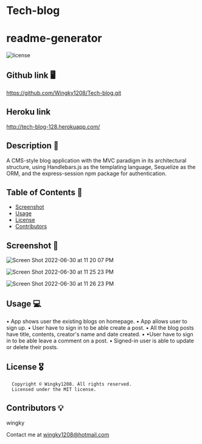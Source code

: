 # Tech-blog

# readme-generator
  ![license](https://img.shields.io/badge/License-MIT-blue.svg)

  ## Github link 🖥
 https://github.com/Wingky1208/Tech-blog.git

 ## Heroku link
 http://tech-blog-128.herokuapp.com/
 
 
  ## Description 📝
  A CMS-style blog application with the MVC paradigm in its architectural structure, using Handlebars.js as the templating language, Sequelize as the ORM, and the express-session npm package for authentication.

  ## Table of Contents 🧾

- [Screenshot](##screenshot)
- [Usage](##usage)
- [License](##license)
- [Contributors](##contributors)


## Screenshot 🔎

![Screen Shot 2022-06-30 at 11 20 07 PM](https://user-images.githubusercontent.com/100000900/176817265-2b794a4a-69a8-4ced-b9c0-9ea766dd27ab.png)


![Screen Shot 2022-06-30 at 11 25 23 PM](https://user-images.githubusercontent.com/100000900/176817519-2b76631c-bbdf-463a-8b7d-efec1c1d50bc.png)

![Screen Shot 2022-06-30 at 11 26 23 PM](https://user-images.githubusercontent.com/100000900/176817629-2aaf9434-43e4-4eff-805f-8240439250f5.png)


## Usage 💻

• App shows user the existing blogs on homepage.
• App allows user to sign up.
• User have to sign in to be able create a post.
• All the blog posts have title, contents, creator's name and date created.
• •User have to sign in to be able leave a comment on a post.
• Signed-in user is able to update or delete their posts.


## License 🎖
      Copyright © Wingky1208. All rights reserved. 
      Licensed under the MIT license.
      


## Contributors 💡

wingky

Contact me at wingky1208@hotmail.com



